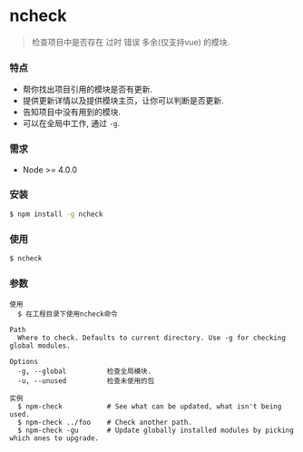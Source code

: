 ncheck
=========

> 检查项目中是否存在 过时 错误 多余(仅支持vue) 的模块.


### 特点

* 帮你找出项目引用的模块是否有更新.
* 提供更新详情以及提供模块主页，让你可以判断是否更新.
* 告知项目中没有用到的模块.
* 可以在全局中工作, 通过 `-g`.

### 需求
* Node >= 4.0.0

### 安装
```bash
$ npm install -g ncheck
```

### 使用
```bash
$ ncheck
```


### 参数
```
使用
  $ 在工程目录下使用ncheck命令

Path
  Where to check. Defaults to current directory. Use -g for checking global modules.

Options
  -g, --global          检查全局模块.
  -u, --unused          检查未使用的包

实例
  $ npm-check           # See what can be updated, what isn't being used.
  $ npm-check ../foo    # Check another path.
  $ npm-check -gu       # Update globally installed modules by picking which ones to upgrade.
```
